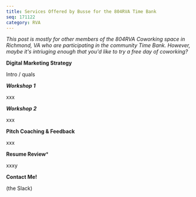 ```yaml
---
title: Services Offered by Busse for the 804RVA Time Bank
seq: 171122
category: RVA
---
```


*This post is mostly for other members of the 804RVA Coworking space in Richmond, VA who are participating in the community Time Bank. However, maybe it's intriuging enough that you'd like to try a free day of coworking?*

**Digital Marketing Strategy**

Intro / quals

***Workshop 1***

xxx

***Workshop 2***

xxx

**Pitch Coaching & Feedback**

xxx

**Resume Review***

xxxy

**Contact Me!**

(the Slack)